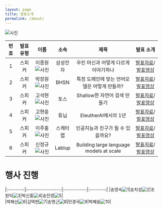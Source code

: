 ```yaml
---
layout: page
title: 발표소개
permalink: /about/
---
```



![사진](pic/a.png)


    

|번호|발표 유형|이름|소속|제목|발표 소개|
|:---:|:-----------------:|:-----------:|:--------:|:--------:|:--------:|
|1|스피커|이종원![사진](pic/jongw.png)|삼성전자|우린 머신과 어떻게 다르게 이야기하나|[발표자료](data/jongwon.pdf)/[발표영상](https://youtu.be/HXIvbnA0SnU)|    
|2|스피커|박장원![사진](pic/pjw.jpg)|BHSN|특정 도메인에 맞는 언어모델은 어떻게 만들까?|[발표자료](data/specific_domain.pdf)/[발표영상](https://youtu.be/N3VDk9pRZuw)|     
|3|스피커|고석현![사진](pic/noha.png)|토스|Shallow한 자연어 검색 만들기|[발표자료](data/go_v3.pdf)/[발표영상](https://youtu.be/yeAY_7cQj5k)|     
|4|스피커|고현웅![사진](pic/gohw.png)|튜닙|EleutherAI에서의 1년|[발표자료](data/kevinko.pdf)/[발표영상](https://youtu.be/yeAY_7cQj5k)|       
|5|스피커|이주홍![사진](pic/ljhong.png)|스캐터랩|인공지능과 친구가 될 수 있을까요?|[발표자료](data/scatterlab_v2.pdf)/[발표영상](https://youtu.be/QAzpAImIrMI)|   
|6|스피커|신정규![사진](pic/sinjk.jpg)|Lablup|Building large language models at scale|[발표자료](data/scale.pdf)/[발표영상](https://youtu.be/7uKjECYfYJU)|            


    
# 행사 진행



|:--------:|:-----------------:|:-----------:|:--------:|
|송영숙![1](pic/sys.jpg)|송치성![2](pic/chisung.jpg)|조원익![3](pic/jwani.png)|박신홍![4](pic/sinhongpark.jpg)|송진영![5](pic/jiny.png)|    
|박해선![6](pic/hspark.png)|김택현![7](pic/thk.jpg)|송명근![8](pic/songmk.jpg)|민경국![9](pic/mkk.png)|박혜웅![10](pic/hae.png)|                          









